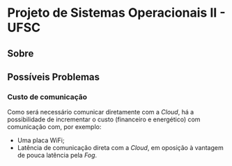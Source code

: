 Projeto de Sistemas Operacionais II - UFSC
==========================================

Sobre
-----

Possíveis Problemas
-------------------

### Custo de comunicação

Como será necessário comunicar diretamente com a _Cloud_, há a possibilidade de
incrementar o custo (financeiro e energético) com comunicação com, por exemplo:
 - Uma placa WiFi;
 - Latência de comunicação direta com a _Cloud_, em oposição à vantagem de
   pouca latência pela _Fog_.
